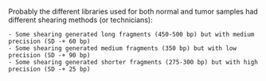 Probably the different libraries used for both normal and tumor samples had different shearing methods (or technicians):
 
    - Some shearing generated long fragments (450-500 bp) but with medium precision (SD -+ 60 bp)
    - Some shearing generated medium fragments (350 bp) but with low precision (SD -+ 90 bp)
    - Some shearing generated shorter fragments (275-300 bp) but with high precision (SD -+ 25 bp)
